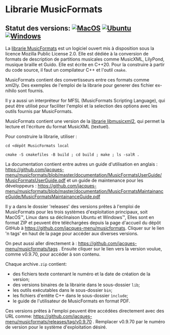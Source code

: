 # Librarie MusicFormats

Statut des versions:
[![MacOS](https://github.com/jacques-menu/musicformats/actions/workflows/build-macos-artifact/badge.svg)](https://github.com/jacques-menu/musicformats/actions/workflows/build-macos-artifact.yml)
[![Ubuntu](https://github.com/jacques-menu/musicformats/actions/workflows/build-ubuntu-artifact.yml/badge.svg)](https://github.com/jacques-menu/musicformats/actions/workflows/build-ubuntu-artifact.yml)
[![Windows](https://github.com/jacques-menu/musicformats/actions/workflows/build-windows-artifact.yml/badge.svg)](https://github.com/jacques-menu/musicformats/actions/workflows/build-windows-artifact.yml)
----

La [librarie MusicFormats](https://github.com/jacques-menu/musicformats)
est un logiciel ouvert mis à disposition sous la licence Mozilla Public License 2.0.
Elle est dédiée à la conversion de formats de description de partitions musicales
comme MusicXML, LilyPond, musique braille et Guido.
Elle est écrite en C++20. Pour la construire à partir du code source,
il faut un compilateur C++ et l'outil `cmake`.

MusicFormats contient des  convertisseurs entre ces formats comme xml2ly.
Des exemples de l'emploi de la librarie pour generer des fichier ex-nihilo sont fournis.

Il y a aussi un interpréteur for MFSL (MusicFormats Scripting Language),
qui peut être utilisé pour faciliter l'emploi et la selection des options
avec les outils fournis par MusicFormats.

MusicFormats contient une version de la [librarie libmusicxml2](https://github.com/grame-cncm/libmusicxml.git),
qui permet la lecture et l'écriture du format MusicXML (textuel).

Pour construire la librarie, utiliser :

    cd <dépôt MusicFormats local

    cmake -S cmakefiles -B build ; cd build ; make ; ls -salR .

La documentation contient entre autres un guide d'utilisation en anglais :
  https://github.com/jacques-menu/musicformats/blob/master/documentation/MusicFormatsUserGuide/MusicFormatsUserGuide.pdf
et un guide de maintenance pour les développeurs :
  https://github.com/jacques-menu/musicformats/blob/master/documentation/MusicFormatsMaintainanceGuide/MusicFormatsMaintainanceGuide.pdf

Il y a dans le dossier 'releases' des versions prêtes à l'emploi de MusicFormats pour les trois systèmes d'exploitation principaux,
soit MacOS™, Linux dans sa déclinaison Ubuntu et Windows™,
Elles sont en format ZIP et peuvent être téléchargées depuis la page d'accueil du dépôt GitHub à
https://github.com/jacques-menu/musicformats.
Cliquer sur le lien 'n tags' en haut de la page pour accéder aux diverses versions.

On peut aussi aller directement à :
https://github.com/jacques-menu/musicformats/tags .
Ensuite cliquer sur le lien vers la version voulue, comme v0.9.70, pour accéder à son contenu.

Chaque archive`.zip` contient:
  - des fichiers texte contenant le numéro et la date de création de la version;
  - des versions binaires de la librairie dans le sous-dossier `lib`;
  - les outils exécutables dans le sous-dossier `bin`;
  - les fichiers d'entête C++ dans le sous-dossier `ìnclude`;
  - le guide de l'utilisateur de MusicFormats en format PDF.

Ces versions prêtes à l'emploi peuvent être accédées directement avec des URL comme:
  https://github.com/jacques-menu/musicformats/releases/tag/v0.9.70 .
Remplacer v0.9.70 par le numéro de version pour le système d'exploitation désiré.
